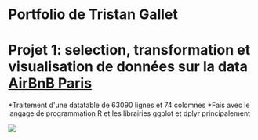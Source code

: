 # Portfolio de Tristan Gallet

# **Projet 1**: selection, transformation et visualisation de données sur la data [AirBnB Paris](http://insideairbnb.com/)

*Traitement d'une datatable de 63090 lignes et 74 colomnes
*Fais avec le langage de programmation R et les librairies ggplot et dplyr principalement

![](https://github.com/Tristan-Gallet/Tristan_Gallet/blob/main/plot1.png)
